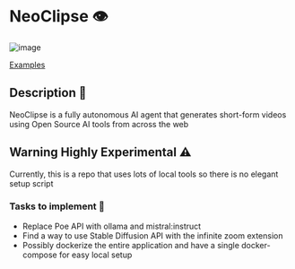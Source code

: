 # NeoClipse 👁️

![image](https://github.com/NeoPrint3D/NeoClipse/assets/77029802/26d1a6c9-68d2-4819-ad70-1b2d7710038a)


[Examples](https://www.youtube.com/@neoclipse)

## Description 📕

NeoClipse is a fully autonomous AI agent that generates short-form videos using Open Source AI tools from across the web

## Warning Highly Experimental ⚠️
Currently, this is a repo that uses lots of local tools so there is no elegant setup script

### Tasks to implement 🚦
- Replace Poe API with ollama and mistral:instruct
- Find a way to use Stable Diffusion API with the infinite zoom extension
- Possibly dockerize the entire application and have a single docker-compose for easy local setup
